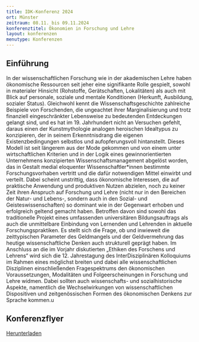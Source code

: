 ```yaml
---
title: IDK-Konferenz 2024
ort: Münster
zeitraum: 08.11. bis 09.11.2024
konferenztitel: Ökonomien in Forschung und Lehre
layout: konferenzen
menutype: Konferenzen
---
```


## Einführung
In der wissenschaftlichen Forschung wie in der akademischen Lehre haben ökonomische Ressourcen seit jeher eine signifikante Rolle gespielt, sowohl in materialer Hinsicht (Rohstoffe, Gerätschaften, Lokalitäten) als auch mit Blick auf personale, soziale und mentale Konditionen (Herkunft, Ausbildung, sozialer Status). Gleichwohl kennt die Wissenschaftsgeschichte zahlreiche Beispiele von Forschenden, die ungeachtet ihrer Marginalisierung und trotz finanziell eingeschränkter Lebensweise zu bedeutenden Entdeckungen gelangt sind, und es hat im 19. Jahrhundert nicht an Versuchen gefehlt, daraus einen der Kunstmythologie analogen heroischen Idealtypus zu konzipieren, der in seinem Erkenntnisdrang die eigenen Existenzbedingungen selbstlos und aufopferungsvoll hintanstellt. Dieses Modell ist seit längerem aus der Mode gekommen und von einem unter wirtschaftlichen Kriterien und in der Logik eines gewinnorientierten Unternehmens konzipierten Wissenschaftsmanagement abgelöst worden, das in Gestalt medial eloquenter Wissenschaftler*innen bestimmte Forschungsvorhaben vertritt und die dafür notwendigen Mittel einwirbt und verteilt. Dabei scheint unstrittig, dass ökonomische Interessen, die auf praktische Anwendung und produktiven Nutzen abzielen, noch zu keiner Zeit ihren Anspruch auf Forschung und Lehre (nicht nur in den Bereichen der Natur- und Lebens-, sondern auch in den Sozial- und Geisteswissenschaften) so dominant wie in der Gegenwart erhoben und erfolgreich geltend gemacht haben. Betroffen davon sind sowohl das traditionelle Projekt eines umfassenden universitären Bildungsauftrags als auch die unmittelbare Einbindung von Lernenden und Lehrenden in aktuelle Forschungspraktiken. Es stellt sich die Frage, ob und inwieweit die zeittypischen Parameter des Geldmangels und der Geldvermehrung das heutige wissenschaftliche Denken auch strukturell geprägt haben.
Im Anschluss an die im Vorjahr diskutierten „Ethiken des Forschens und Lehrens“ wird sich die 12. Jahrestagung des InterDisziplinären Kolloquiums im Rahmen eines möglichst breiten und dabei alle wissenschaftlichen Disziplinen einschließenden Fragespektrums den ökonomischen Voraussetzungen, Modalitäten und Folgeerscheinungen in Forschung und Lehre widmen. Dabei sollten auch wissenschafts- und sozialhistorische Aspekte, namentlich die Wechselwirkungen von wissenschaftlichen Dispositiven und zeitgenössischen Formen des ökonomischen Denkens zur Sprache kommen.u

## Konferenzflyer

[Herunterladen](/downloads/idk2024konferenz.pdf)
